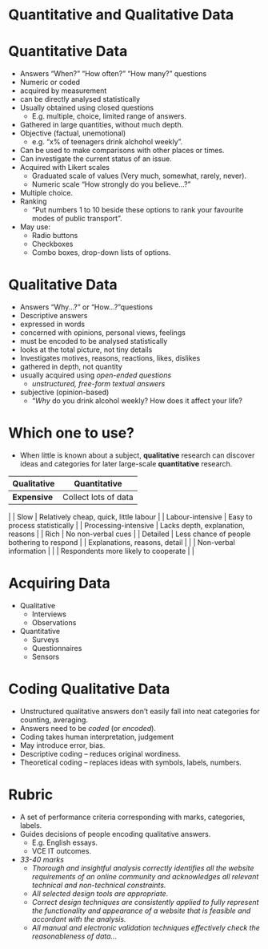 # Quantitative and Qualitative Data

# Quantitative Data

- Answers “When?” “How often?” “How many?” questions
- Numeric or coded
- acquired by measurement
- can be directly analysed statistically
- Usually obtained using closed questions
    - E.g. multiple, choice, limited range of answers.
- Gathered in large quantities, without much depth.
- Objective (factual, unemotional)
    - e.g. “x% of teenagers drink alchohol weekly”.
- Can be used to make comparisons with other places or times.
- Can investigate the current status of an issue.
- Acquired with Likert scales
    - Graduated scale of values (Very much, somewhat, rarely, never).
    - Numeric scale “How strongly do you believe…?”
- Multiple choice.
- Ranking
    - “Put numbers 1 to 10 beside these options to rank your favourite modes of public transport”.
- May use:
    - Radio buttons
    - Checkboxes
    - Combo boxes, drop-down lists of options.

# Qualitative Data

- Answers “Why…?” or “How…?”questions
- Descriptive answers
- expressed in words
- concerned with opinions, personal views, feelings
- must be encoded to be analysed statistically
- looks at the total picture, not tiny details
- Investigates motives, reasons, reactions, likes, dislikes
- gathered in depth, not quantity
- usually acquired using *open-ended questions*
    - *unstructured, free-form textual answers*
- subjective (opinion-based)
    - “*Why* do you drink alcohol weekly? How does it affect your life?

# Which one to use?

- When little is known about a subject, **qualitative** research can discover ideas and categories for later large-scale **quantitative** research.

| **Qualitative** | **Quantitative** |
| --- | --- |
| **Expensive** | Collect lots of data
 |
| Slow
 | Relatively cheap, quick, little labour
 |
| Labour-intensive
 | Easy to process statistically
 |
| Processing-intensive
 | Lacks depth, explanation, reasons
 |
| Rich
 | No non-verbal cues
 |
| Detailed | Less chance of people bothering to respond
 |
| Explanations, reasons, detail
 |  |
| Non-verbal information
 |  |
| Respondents more likely to cooperate
 |  |

# Acquiring Data

- Qualitative
    - Interviews
    - Observations
- Quantitative
    - Surveys
    - Questionnaires
    - Sensors

# Coding Qualitative Data

- Unstructured qualitative answers don’t easily fall into neat categories for counting, averaging.
- Answers need to be *coded* (or *encoded*).
- Coding takes human interpretation, judgement
- May introduce error, bias.
- Descriptive coding – reduces original wordiness.
- Theoretical coding – replaces ideas with symbols, labels, numbers.

# Rubric

- A set of performance criteria corresponding with marks, categories, labels.
- Guides decisions of people encoding qualitative answers.
    - E.g. English essays.
    - VCE IT outcomes.
- *33-40 marks*
    - *Thorough and insightful analysis correctly identifies all the website requirements of an online community and acknowledges all relevant technical and non-technical constraints.*
    - *All selected design tools are appropriate.*
    - *Correct design techniques are consistently applied to fully represent the functionality and appearance of a website that is feasible and accordant with the analysis.*
    - *All manual and electronic validation techniques effectively check the reasonableness of data…*